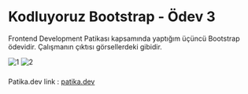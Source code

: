 # Kodluyoruz Bootstrap - Ödev 3

Frontend Development Patikası kapsamında yaptığım üçüncü Bootstrap ödevidir. Çalışmanın çıktısı görsellerdeki gibidir.

![1](https://user-images.githubusercontent.com/107553286/224701975-bee0b55e-dee7-45e0-9664-a01d89fa2c09.png)
![2](https://user-images.githubusercontent.com/107553286/224701969-fa18905d-8cc3-49ab-9494-449b3fd981ff.png)

###
Patika.dev link :
[patika.dev](https://www.patika.dev/tr)
